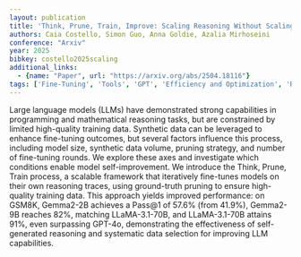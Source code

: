 ```yaml
---
layout: publication
title: 'Think, Prune, Train, Improve: Scaling Reasoning Without Scaling Models'
authors: Caia Costello, Simon Guo, Anna Goldie, Azalia Mirhoseini
conference: "Arxiv"
year: 2025
bibkey: costello2025scaling
additional_links:
  - {name: "Paper", url: "https://arxiv.org/abs/2504.18116"}
tags: ['Fine-Tuning', 'Tools', 'GPT', 'Efficiency and Optimization', 'RAG', 'Model Architecture', 'Pruning', 'Training Techniques', 'Pretraining Methods']
---
```

Large language models (LLMs) have demonstrated strong capabilities in
programming and mathematical reasoning tasks, but are constrained by limited
high-quality training data. Synthetic data can be leveraged to enhance
fine-tuning outcomes, but several factors influence this process, including
model size, synthetic data volume, pruning strategy, and number of fine-tuning
rounds. We explore these axes and investigate which conditions enable model
self-improvement. We introduce the Think, Prune, Train process, a scalable
framework that iteratively fine-tunes models on their own reasoning traces,
using ground-truth pruning to ensure high-quality training data. This approach
yields improved performance: on GSM8K, Gemma2-2B achieves a Pass@1 of 57.6%
(from 41.9%), Gemma2-9B reaches 82%, matching LLaMA-3.1-70B, and LLaMA-3.1-70B
attains 91%, even surpassing GPT-4o, demonstrating the effectiveness of
self-generated reasoning and systematic data selection for improving LLM
capabilities.
